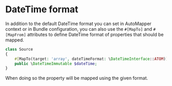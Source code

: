 # DateTime format

In addition to the default DateTime format you can set in AutoMapper context or in Bundle configuration, you can also
use the `#[MapTo]` and `#[MapFrom]` attributes to define DateTime format of properties that should be mapped.

```php
class Source
{
    #[MapTo(target: 'array', dateTimeFormat: \DateTimeInterface::ATOM)]
    public \DateTimeImmutable $dateTime;
}
```

When doing so the property will be mapped using the given format.
